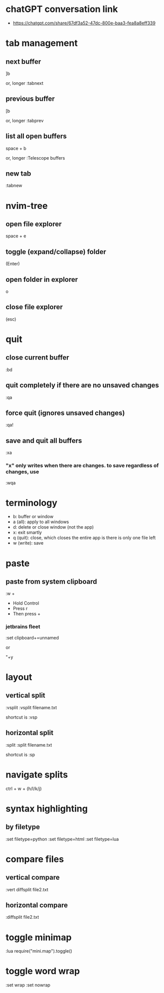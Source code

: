 # chatGPT conversation link 

- https://chatgpt.com/share/67df3a52-47dc-800e-baa3-fea8a8eff339

# tab management

## next buffer

]b 

or, longer
:tabnext

## previous buffer

[b

or, longer
:tabprev

## list all open buffers 

space + b

or, longer
:Telescope buffers

## new tab

:tabnew

# nvim-tree

## open file explorer 

space + e 

## toggle (expand/collapse) folder

(Enter)

## open folder in explorer

o

## close file explorer

(esc)

# quit

## close current buffer

:bd

## quit completely if there are no unsaved changes

:qa

## force quit (ignores unsaved changes)

:qa!

## save and quit all buffers

:xa

### "x" only writes when there are changes. to save regardless of changes, use

:wqa

# terminology

- b: buffer or window
- a (all): apply to all windows
- d: delete or close window (not the app)
- x: exit smartly
- q (quit): close, which closes the entire app is there is only one file left
- w (write): save

# paste

## paste from system clipboard

:w <C-r>+

- Hold Control
- Press r
- Then press +

### jetbrains fleet

:set clipboard+=unnamed

or

"+y

# layout

## vertical split

:vsplit
:vsplit filename.txt

shortcut is :vsp

## horizontal split

:split
:split filename.txt

shortcut is :sp

# navigate splits

ctrl + w + (h/l/k/j)

# syntax highlighting

## by filetype

:set filetype=python
:set filetype=html
:set filetype=lua

# compare files

## vertical compare

:vert diffsplit file2.txt

## horizontal compare

:diffsplit file2.txt

# toggle minimap

:lua require("mini.map").toggle()

# toggle word wrap

:set wrap
:set nowrap

